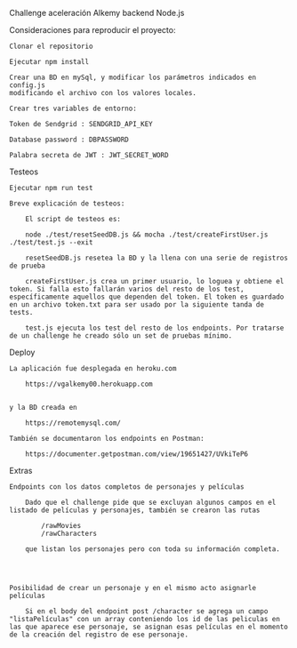 Challenge aceleración Alkemy backend Node.js

Consideraciones para reproducir el proyecto:

    Clonar el repositorio

    Ejecutar npm install

    Crear una BD en mySql, y modificar los parámetros indicados en config.js
    modificando el archivo con los valores locales.

    Crear tres variables de entorno:

    Token de Sendgrid : SENDGRID_API_KEY

    Database password : DBPASSWORD

    Palabra secreta de JWT : JWT_SECRET_WORD

Testeos

    Ejecutar npm run test

    Breve explicación de testeos:

        El script de testeos es:

        node ./test/resetSeedDB.js && mocha ./test/createFirstUser.js ./test/test.js --exit

        resetSeedDB.js resetea la BD y la llena con una serie de registros de prueba

        createFirstUser.js crea un primer usuario, lo loguea y obtiene el token. Si falla esto fallarán varios del resto de los test, específicamente aquellos que dependen del token. El token es guardado en un archivo token.txt para ser usado por la siguiente tanda de tests.

        test.js ejecuta los test del resto de los endpoints. Por tratarse de un challenge he creado sólo un set de pruebas mínimo.

Deploy

    La aplicación fue desplegada en heroku.com

        https://vgalkemy00.herokuapp.com


    y la BD creada en

        https://remotemysql.com/

    También se documentaron los endpoints en Postman:

        https://documenter.getpostman.com/view/19651427/UVkiTeP6

Extras

    Endpoints con los datos completos de personajes y películas

        Dado que el challenge pide que se excluyan algunos campos en el listado de películas y personajes, también se crearon las rutas

            /rawMovies
            /rawCharacters

        que listan los personajes pero con toda su información completa.




    Posibilidad de crear un personaje y en el mismo acto asignarle películas

        Si en el body del endpoint post /character se agrega un campo "listaPelículas" con un array conteniendo los id de las peliculas en las que aparece ese personaje, se asignan esas películas en el momento de la creación del registro de ese personaje.

